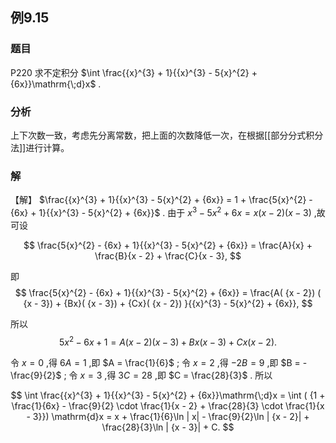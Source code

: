 ## 例9.15
### 题目
P220 求不定积分 $\int \frac{{x}^{3} + 1}{{x}^{3} - 5{x}^{2} + {6x}}\mathrm{\;d}x$ .
### 分析
上下次数一致，考虑先分离常数，把上面的次数降低一次，在根据[[部分分式积分法]]进行计算。 
### 解
【解】 $\frac{{x}^{3} + 1}{{x}^{3} - 5{x}^{2} + {6x}} = 1 + \frac{5{x}^{2} - {6x} + 1}{{x}^{3} - 5{x}^{2} + {6x}}$ . 由于 ${x}^{3} - 5{x}^{2} + {6x} = x( {x - 2}) ( {x - 3})$ ,故可设

$$
\frac{5{x}^{2} - {6x} + 1}{{x}^{3} - 5{x}^{2} + {6x}} = \frac{A}{x} + \frac{B}{x - 2} + \frac{C}{x - 3},
$$

即
$$
\frac{5{x}^{2} - {6x} + 1}{{x}^{3} - 5{x}^{2} + {6x}} = \frac{A( {x - 2}) ( {x - 3}) + {Bx}( {x - 3}) + {Cx}( {x - 2}) }{{x}^{3} - 5{x}^{2} + {6x}},
$$

所以
$$
5{x}^{2} - {6x} + 1 = A( {x - 2}) ( {x - 3}) + {Bx}( {x - 3}) + {Cx}( {x - 2}) .
$$

令 $x = 0$ ,得 ${6A} = 1$ ,即 $A = \frac{1}{6}$ ; 令 $x = 2$ ,得 $- {2B} = 9$ ,即 $B = - \frac{9}{2}$ ; 令 $x = 3$ ,得 ${3C} = {28}$ ,即 $C = \frac{28}{3}$ . 所以

$$
\int \frac{{x}^{3} + 1}{{x}^{3} - 5{x}^{2} + {6x}}\mathrm{\;d}x = \int ( {1 + \frac{1}{6x} - \frac{9}{2} \cdot \frac{1}{x - 2} + \frac{28}{3} \cdot \frac{1}{x - 3}}) \mathrm{d}x = x + \frac{1}{6}\ln | x| - \frac{9}{2}\ln | {x - 2}| + \frac{28}{3}\ln | {x - 3}| + C.
$$